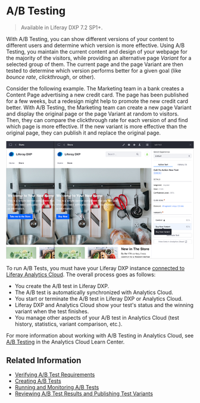 # A/B Testing

> Available in Liferay DXP 7.2 SP1+.

With A/B Testing, you can show different versions of your content to different users and determine which version is more effective. Using A/B Testing, you maintain the current content and design of your webpage for the majority of the visitors, while providing an alternative page *Variant* for a selected group of them. The current page and the page Variant are then tested to determine which version performs better for a given goal (like *bounce rate*, *clickthrough*, or other).

Consider the following example. The Marketing team in a bank creates a Content Page advertising a new credit card. The page has been published for a few weeks, but a redesign might help to promote the new credit card better. With A/B Testing, the Marketing team can create a new page Variant and display the original page or the page Variant at random to visitors. Then, they can compare the clickthrough rate for each version of and find which page is more effective. If the new variant is more effective than the original page, they can publish it and replace the original page.

![Using A/B Test to compare the efficiency of two different call-to-action buttons](./ab-testing/images/01.png)

To run A/B Tests, you must have your Liferay DXP instance [connected to Liferay Analytics Cloud](../../../../../../analytics-cloud/latest/en/getting-started/connecting-data-sources/connecting-liferay-dxp-to-analytics-cloud.md). The overall process goes as follows:

* You create the A/B test in Liferay DXP.
* The A/B test is automatically synchronized with Analytics Cloud.
* You start or terminate the A/B test in Liferay DXP or Analytics Cloud.
* Liferay DXP and Analytics Cloud show your test's status and the winning variant when the test finishes.
* You manage other aspects of your A/B test in Analytics Cloud (test history, statistics, variant comparison, etc.).

For more information about working with A/B Testing in Analytics Cloud, see [A/B Testing](../../../../../../analytics-cloud/latest/en/touchpoints/a-b-testing.md) in the Analytics Cloud Learn Center.

## Related Information

- [Verifying A/B Test Requirements](./verifying-ab-test-requirements.md)
- [Creating A/B Tests](./creating-ab-tests.md)
- [Running and Monitoring A/B Tests](./running-and-monitoring-ab-tests)
- [Reviewing A/B Test Results and Publishing Test Variants](./reviewing-ab-test-results-and-publishing-test-variants.md)
